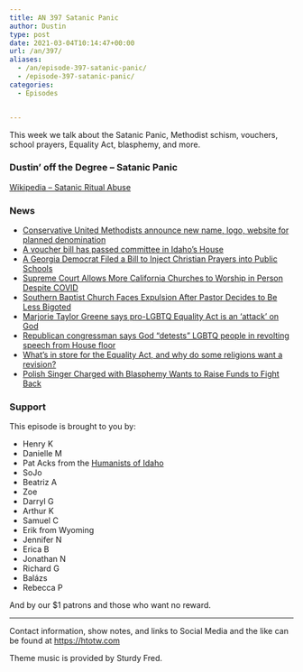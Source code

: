 ```yaml
---
title: AN 397 Satanic Panic
author: Dustin
type: post
date: 2021-03-04T10:14:47+00:00
url: /an/397/
aliases:
  - /an/episode-397-satanic-panic/
  - /episode-397-satanic-panic/
categories:
  - Episodes


---
```

<div id="buzzsprout-player-10552712"></div><script src="https://www.buzzsprout.com/1983601/10552712-397-satanic-panic.js?container_id=buzzsprout-player-10552712&player=small" type="text/javascript" charset="utf-8"></script>

This week we talk about the Satanic Panic, Methodist schism, vouchers, school prayers, Equality Act, blasphemy, and more.

<!--more-->

### Dustin&#8217; off the Degree &#8211; Satanic Panic

[Wikipedia &#8211; Satanic Ritual Abuse][1]

### News

  *  [Conservative United Methodists announce new name, logo, website for planned denomination][2]
  *  [A voucher bill has passed committee in Idaho&#8217;s House][3]
  *  [A Georgia Democrat Filed a Bill to Inject Christian Prayers into Public Schools][4]
  *  [Supreme Court Allows More California Churches to Worship in Person Despite COVID][5]
  *  [Southern Baptist Church Faces Expulsion After Pastor Decides to Be Less Bigoted][6]
  *  [Marjorie Taylor Greene says pro-LGBTQ Equality Act is an &#8216;attack&#8217; on God][7]
  *  [Republican congressman says God &#8220;detests&#8221; LGBTQ people in revolting speech from House floor][8]
  *  [What&#8217;s in store for the Equality Act, and why do some religions want a revision?][9]
  *  [Polish Singer Charged with Blasphemy Wants to Raise Funds to Fight Back][10]

### Support

This episode is brought to you by:

  * Henry K
  * Danielle M
  * Pat Acks from the [Humanists of Idaho][11]
  * SoJo
  * Beatriz A
  * Zoe
  * Darryl G
  * Arthur K
  * Samuel C
  * Erik from Wyoming
  * Jennifer N
  * Erica B
  * Jonathan N
  * Richard G
  * Balázs
  * Rebecca P

And by our $1 patrons and those who want no reward.

* * *

Contact information, show notes, and links to Social Media and the like can be found at <https://htotw.com>

Theme music is provided by Sturdy Fred.

 [1]: https://en.wikipedia.org/wiki/Satanic_ritual_abuse
 [2]: https://religionnews.com/2021/03/01/conservative-united-methodists-announce-new-name-logo-website-for-planned-denomination/
 [3]: https://www.idahopress.com/eyeonboise/controversial-scholarship-bill-heads-to-house/article_3bdd96cf-89ad-580a-ac62-d18deb95524b.html
 [4]: https://friendlyatheist.patheos.com/2021/02/19/a-georgia-democrat-filed-a-bill-to-inject-christian-prayers-into-public-schools/
 [5]: https://friendlyatheist.patheos.com/2021/02/26/supreme-court-allows-more-california-churches-to-worship-in-person-despite-covid/
 [6]: https://friendlyatheist.patheos.com/2021/02/20/southern-baptist-church-faces-expulsion-after-pastor-decides-to-be-less-bigoted/
 [7]: https://www.rawstory.com/rep-greene-says-pro-lgbtq-equality-act-is-an-on-god-people-of-faith/
 [8]: https://www.lgbtqnation.com/2021/02/republican-congressman-says-god-detests-lgbtq-people-revolting-speech-house-floor/
 [9]: https://religionnews.com/2021/02/26/whats-in-store-for-the-equality-act-and-why-do-some-religions-want-a-revision/
 [10]: https://friendlyatheist.patheos.com/2021/02/26/poland-singer-charged-with-blasphemy-wants-to-raise-funds-to-fight-back/
 [11]: https://www.humanistsofidaho.org/